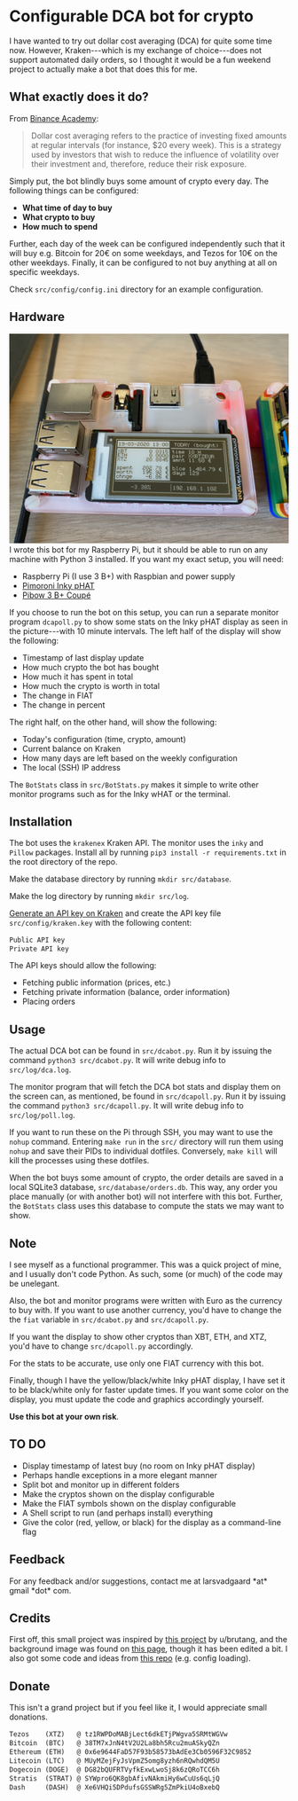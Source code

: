 # Configurable DCA bot for crypto
I have wanted to try out dollar cost averaging (DCA) for quite some time now. However, Kraken---which is my exchange of choice---does not support automated daily orders, so I thought it would be a fun weekend project to actually make a bot that does this for me.

## What exactly does it do?
From [Binance Academy](https://www.binance.vision/glossary/dollar-cost-averaging):
>Dollar cost averaging refers to the practice of investing fixed amounts at regular intervals (for instance, $20 every week). This is a strategy used by investors that wish to reduce the influence of volatility over their investment and, therefore, reduce their risk exposure.

Simply put, the bot blindly buys some amount of crypto every day. The following things can be configured:
* **What time of day to buy**
* **What crypto to buy**
* **How much to spend**

Further, each day of the week can be configured independently such that it will buy e.g. Bitcoin for 20€ on some weekdays, and Tezos for 10€ on the other weekdays. Finally, it can be configured to not buy anything at all on specific weekdays.

Check `src/config/config.ini` directory for an example configuration.

## Hardware
![My RPi setup](https://raw.githubusercontent.com/LarsVadgaard/DCABot/master/images/setup1.jpg)
I wrote this bot for my Raspberry Pi, but it should be able to run on any machine with Python 3 installed. If you want my exact setup, you will need:
* Raspberry Pi (I use 3 B+) with Raspbian and power supply
* [Pimoroni Inky pHAT](https://shop.pimoroni.com/products/inky-phat?variant=12549254905939)
* [Pibow 3 B+ Coupé](https://shop.pimoroni.com/products/pibow-coupe-for-raspberry-pi-3-b-plus?variant=2601027993610)

If you choose to run the bot on this setup, you can run a separate monitor program `dcapoll.py` to show some stats on the Inky pHAT display as seen in the picture---with 10 minute intervals. The left half of the display will show the following:
* Timestamp of last display update
* How much crypto the bot has bought
* How much it has spent in total
* How much the crypto is worth in total
* The change in FIAT
* The change in percent

The right half, on the other hand, will show the following:
* Today's configuration (time, crypto, amount)
* Current balance on Kraken
* How many days are left based on the weekly configuration
* The local (SSH) IP address

The `BotStats` class in `src/BotStats.py` makes it simple to write other monitor programs such as for the Inky wHAT or the terminal.

## Installation
The bot uses the `krakenex` Kraken API. The monitor uses the `inky` and `Pillow` packages. Install all by running `pip3 install -r requirements.txt` in the root directory of the repo.

Make the database directory by running `mkdir src/database`.

Make the log directory by running `mkdir src/log`.

[Generate an API key on Kraken](https://support.kraken.com/hc/en-us/articles/360022839451-Generate-API-Keys) and create the API key file ```src/config/kraken.key``` with the following content:
```
Public API key
Private API key
```
The API keys should allow the following:
* Fetching public information (prices, etc.)
* Fetching private information (balance, order information)
* Placing orders

## Usage
The actual DCA bot can be found in `src/dcabot.py`. Run it by issuing the command `python3 src/dcabot.py`. It will write debug info to `src/log/dca.log`.

The monitor program that will fetch the DCA bot stats and display them on the screen can, as mentioned, be found in `src/dcapoll.py`. Run it by issuing the command ```python3 src/dcapoll.py```. It will write debug info to `src/log/poll.log`.

If you want to run these on the Pi through SSH, you may want to use the ```nohup``` command. Entering `make run` in the `src/` directory will run them using `nohup` and save their PIDs to individual dotfiles. Conversely, `make kill` will kill the processes using these dotfiles.

When the bot buys some amount of crypto, the order details are saved in a local SQLite3 database, `src/database/orders.db`. This way, any order you place manually (or with another bot) will not interfere with this bot. Further, the `BotStats` class uses this database to compute the stats we may want to show.

## Note
I see myself as a functional programmer. This was a quick project of mine, and I usually don't code Python. As such, some (or much) of the code may be unelegant.

Also, the bot and monitor programs were written with Euro as the currency to buy with. If you want to use another currency, you'd have to change the the `fiat` variable in `src/dcabot.py` and `src/dcapoll.py`.

If you want the display to show other cryptos than XBT, ETH, and XTZ, you'd have to change `src/dcapoll.py` accordingly.

For the stats to be accurate, use only one FIAT currency with this bot.

Finally, though I have the yellow/black/white Inky pHAT display, I have set it to be black/white only for faster update times. If you want some color on the display, you must update the code and graphics accordingly yourself.

**Use this bot at your own risk**.

## TO DO
* Display timestamp of latest buy (no room on Inky pHAT display)
* Perhaps handle exceptions in a more elegant manner
* Split bot and monitor up in different folders
* Make the cryptos shown on the display configurable
* Make the FIAT symbols shown on the display configurable
* A Shell script to run (and perhaps install) everything
* Give the color (red, yellow, or black) for the display as a command-line flag

## Feedback
For any feedback and/or suggestions, contact me at larsvadgaard \*at\* gmail \*dot\* com.

## Credits
First off, this small project was inspired by [this project](https://www.reddit.com/r/CryptoCurrency/comments/d737wg/i_set_up_a_raspberry_pi_trading_bot_with_an_eink/) by u/brutang, and the background image was found on [this page](https://www.electromaker.io/project/view/taking-the-raspberry-pi-inky-phat-to-the-next-level), though it has been edited a bit. I also got some code and ideas from [this repo](https://github.com/Dodo33/btfd-bitcoin-bot) (e.g. config loading).

## Donate
This isn't a grand project but if you feel like it, I would appreciate small donations.
```
Tezos    (XTZ)   @ tz1RWPDoMABjLect6dkETjPWgva5SRMtWGVw
Bitcoin  (BTC)   @ 38TM7xJnN4tV2U2La8bh5Rcu2muASkyQZn
Ethereum (ETH)   @ 0x6e9644FaD57F93b58573bAdEe3Cb0596F32C9852
Litecoin (LTC)   @ MUyMZejFyJsVpmZ5omg8yzh6nRQwhdQM5U
Dogecoin (DOGE)  @ DG82bQUFRTVyfkExwLwoSj8k6zQRoTCC6h
Stratis  (STRAT) @ SYWpro6QK8gbAfivNAkmiHy6wCuUs6qLjQ
Dash     (DASH)  @ Xe6VHQi5DPdufsGSSWRg5ZmPkiU4oBxebQ
```
